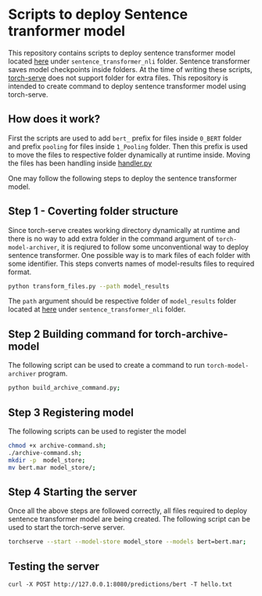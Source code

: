 # Scripts to deploy Sentence tranformer model
This repository contains scripts to deploy sentence transformer model located [here](https://www.kaggle.com/skylord/coronawhy?select=sentence_transformer_nli) under `sentence_transformer_nli` folder. Sentence transformer saves model checkpoints inside folders. At the time of writing these scripts, [torch-serve](https://pytorch.org/serve/) does not support folder for extra files. This repository is intended to create command to deploy sentence transformer model using torch-serve. 
## How does it work?
First the scripts are used to add  `bert_` prefix for files inside `0_BERT` folder and prefix `pooling` for files inside `1_Pooling` folder. Then this prefix is used to move the files to respective folder dynamically at runtime inside. Moving the files has been handling inside [handler.py](handler.py)

One may follow the following steps to deploy the sentence transformer model. 
## Step 1 - Coverting folder structure
Since torch-serve creates working directory dynamically at runtime and there is no way to add extra folder in the command argument of `torch-model-archiver`, it is reqiured to follow some unconventional way to deploy sentence transformer. One possible way is to mark files of each folder with some identifier. This steps converts names of model-results files to required format. 

```bash
python transform_files.py --path model_results

```
The `path` argument should be respective folder of `model_results` folder located at [here](https://www.kaggle.com/skylord/coronawhy?select=sentence_transformer_nli) under `sentence_transformer_nli` folder.

## Step 2 Building command for torch-archive-model
The following script can be used to create a command to run `torch-model-archiver` program.

```bash
python build_archive_command.py;
```

## Step 3 Registering model
The following scripts can be used to register the model 
```bash
chmod +x archive-command.sh;
./archive-command.sh;
mkdir -p  model_store;
mv bert.mar model_store/;
```

## Step 4 Starting the server
Once all the above steps are followed correctly, all files required to deploy sentence transformer model are being created. The following script can be used to start the torch-serve server.
```bash
torchserve --start --model-store model_store --models bert=bert.mar;
```


## Testing the server
```
curl -X POST http://127.0.0.1:8080/predictions/bert -T hello.txt
```